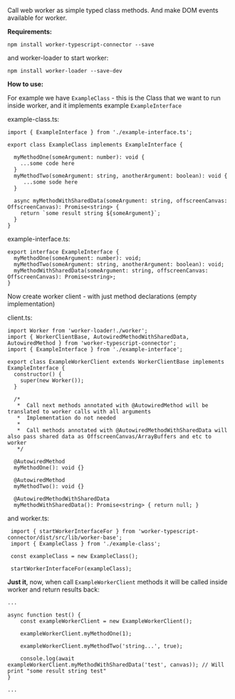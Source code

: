Call web worker as simple typed class methods. And make DOM events available for worker.

**Requirements:**

```npm install worker-typescript-connector --save```

and worker-loader to start worker:

```npm install worker-loader --save-dev```

**How to use:**

For example we have `ExampleClass` - this is the Class that we want to run inside worker, and it implements example `ExampleInterface`

example-class.ts:
```
import { ExampleInterface } from './example-interface.ts';

export class ExampleClass implements ExampleInterface {
  
  myMethodOne(someArgument: number): void {
    ...some code here
  }
  myMethodTwo(someArgument: string, anotherArgument: boolean): void {
     ...some sode here
  }
  
  async myMethodWithSharedData(someArgument: string, offscreenCanvas: OffscreenCanvas): Promise<string> {
    return `some result string ${someArgument}`;
  }
}
```

example-interface.ts:
```
export interface ExampleInterface {
  myMethodOne(someArgument: number): void;
  myMethodTwo(someArgument: string, anotherArgument: boolean): void;
  myMethodWithSharedData(someArgument: string, offscreenCanvas: OffscreenCanvas): Promise<string>;
}
```

Now create worker client - with just method declarations (empty implementation)

client.ts:
```
import Worker from 'worker-loader!./worker';
import { WorkerClientBase, AutowiredMethodWithSharedData, AutowiredMethod } from 'worker-typescript-connector';
import { ExampleInterface } from './example-interface';

export class ExampleWorkerClient extends WorkerClientBase implements ExampleInterface {
  constructor() {
    super(new Worker());
  }

  /* 
   *  Call next methods annotated with @AutowiredMethod will be translated to worker calls with all arguments
   *  Implementation do not needed
   *  
   *  Call methods annotated with @AutowiredMethodWithSharedData will also pass shared data as OffscreenCanvas/ArrayBuffers and etc to worker
   */

  @AutowiredMethod
  myMethodOne(): void {}
  
  @AutowiredMethod
  myMethodTwo(): void {}
 
  @AutowiredMethodWithSharedData
  myMethodWithSharedData(): Promise<string> { return null; }

```
and worker.ts:
```
 import { startWorkerInterfaceFor } from 'worker-typescript-connector/dist/src/lib/worker-base';
 import { ExampleClass } from './example-class';
 
 const exampleClass = new ExampleClass();
 
 startWorkerInterfaceFor(exampleClass);
```


**Just it**, now, when call `ExampleWorkerClient` methods it will be called inside worker and return results back:


```
...

async function test() {
    const exampleWorkerClient = new ExampleWorkerClient();
    
    exampleWorkerClient.myMethodOne(1);

    exampleWorkerClient.myMethodTwo('string...', true);

    console.log(await exampleWorkerClient.myMethodWithSharedData('test', canvas)); // Will print "some result string test"
}

...

```
